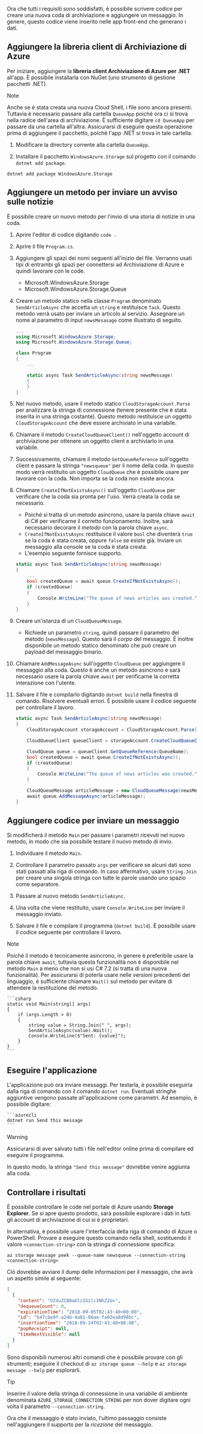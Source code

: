 Ora che tutti i requisiti sono soddisfatti, è possibile scrivere codice per creare una nuova coda di archiviazione e aggiungere un messaggio. In genere, questo codice viene inserito nelle app front-end che generano i dati.

## <a name="add-the-client-library-for-azure-storage"></a>Aggiungere la libreria client di Archiviazione di Azure

Per iniziare, aggiungere la **libreria client Archiviazione di Azure per .NET** all'app. È possibile installarla con NuGet (uno strumento di gestione pacchetti .NET). 

> [!NOTE]
> Anche se è stata creata una nuova Cloud Shell, i file sono ancora presenti. Tuttavia è necessario passare alla cartella `QueueApp` poiché ora ci si trova nella radice dell'area di archiviazione. È sufficiente digitare `cd QueueApp` per passare da una cartella all'altra. Assicurarsi di eseguire questa operazione prima di aggiungere il pacchetto, poiché l'app .NET si trova in tale cartella.

1. Modificare la directory corrente alla cartella `QueueApp`.

1. Installare il pacchetto `WindowsAzure.Storage` sul progetto con il comando `dotnet add package`.

```azurecli
dotnet add package WindowsAzure.Storage
```

## <a name="add-a-method-to-send-a-news-alert"></a>Aggiungere un metodo per inviare un avviso sulle notizie

È possibile creare un nuovo metodo per l'invio di una storia di notizie in una coda.

1. Aprire l'editor di codice digitando `code .`

1. Aprire il file `Program.cs`.

1. Aggiungere gli spazi dei nomi seguenti all'inizio del file. Verranno usati tipi di entrambi gli spazi per connettersi ad Archiviazione di Azure e quindi lavorare con le code.
    - Microsoft.WindowsAzure.Storage
    - Microsoft.WindowsAzure.Storage.Queue

1. Creare un metodo statico nella classe `Program` denominato `SendArticleAsync` che accetta un `string` e restituisce `Task`. Questo metodo verrà usato per inviare un articolo al servizio. Assegnare un nome al parametro di input `newsMesasage` come illustrato di seguito.

    ```csharp
    ...
    using Microsoft.WindowsAzure.Storage;
    using Microsoft.WindowsAzure.Storage.Queue; 
    
    class Program
    {
        ...
    
        static async Task SendArticleAsync(string newsMessage)
        {
        }
    }
    ```
    
1. Nel nuovo metodo, usare il metodo statico `CloudStorageAccount.Parse` per analizzare la stringa di connessione (tenere presente che è stata inserita in una stringa costante). Questo metodo restituisce un oggetto `CloudStorageAccount` che deve essere archiviato in una variabile.

1. Chiamare il metodo `CreateCloudQueueClient()` nell'oggetto account di archiviazione per ottenere un oggetto client e archiviarlo in una variabile.

1. Successivamente, chiamare il metodo `GetQueueReference` sull'oggetto client e passare la stringa `"newsqueue"` per il nome della coda. In questo modo verrà restituito un oggetto `CloudQueue` che è possibile usare per lavorare con la coda. Non importa se la coda non esiste ancora.

1. Chiamare `CreateIfNotExistsAsync()` sull'oggetto `CloudQueue` per verificare che la coda sia pronta per l'uso. Verrà creata la coda se necessario.
    - Poiché si tratta di un metodo asincrono, usare la parola chiave `await` di C# per verificarne il corretto funzionamento. Inoltre, sarà necessario decorare il _metodo_ con la parola chiave `async`. 
    - `CreateIfNotExistsAsync` restituisce il valore `bool` che diventerà `true` se la coda è stata creata, oppure `false` se esiste già. Inviare un messaggio alla console se la coda è stata creata.
    - L'esempio seguente fornisce supporto.

    ```csharp
    static async Task SendArticleAsync(string newsMessage)
    {
        ...
        bool createdQueue = await queue.CreateIfNotExistsAsync();
        if (createdQueue)
        {
            Console.WriteLine("The queue of news articles was created.");
        }
    }
    ```

1. Creare un'istanza di un `CloudQueueMessage`. 
    - Richiede un parametro `string`, quindi passare il parametro del metodo (`newsMessage`). Questo sarà il _corpo_ del messaggio. È inoltre disponibile un metodo statico denominato che può creare un payload del messaggio binario.
    

1. Chiamare `AddMessageAsync` sull'oggetto `CloudQueue` per aggiungere il messaggio alla coda. Questo è anche un metodo asincrono e sarà necessario usare la parola chiave `await` per verificarne la corretta interazione con l'utente.

1. Salvare il file e compilarlo digitando `dotnet build` nella finestra di comando. Risolvere eventuali errori. È possibile usare il codice seguente per controllare il lavoro.

    ```csharp
    static async Task SendArticleAsync(string newsMessage)
    {
        CloudStorageAccount storageAccount = CloudStorageAccount.Parse(ConnectionString);
    
        CloudQueueClient queueClient = storageAccount.CreateCloudQueueClient();
    
        CloudQueue queue = queueClient.GetQueueReference(QueueName);
        bool createdQueue = await queue.CreateIfNotExistsAsync();
        if (createdQueue)
        {
            Console.WriteLine("The queue of news articles was created.");
        }
    
        CloudQueueMessage articleMessage = new CloudQueueMessage(newsMessage);
        await queue.AddMessageAsync(articleMessage);
    }
    ```

## <a name="add-code-to-send-a-message"></a>Aggiungere codice per inviare un messaggio

Si modificherà il metodo `Main` per passare i parametri ricevuti nel nuovo metodo, in modo che sia possibile testare il nuovo metodo di invio.

1. Individuare il metodo `Main`.

1. Controllare il parametro passato `args` per verificare se alcuni dati sono stati passati alla riga di comando. In caso affermativo, usare `String.Join` per creare una singola stringa con tutte le parole usando uno spazio come separatore.

1. Passare al nuovo metodo `SendArticleAsync`. 

1. Una volta che viene restituito, usare `Console.WriteLine` per inviare il messaggio inviato.

1. Salvare il file e compilare il programma (`dotnet build`). È possibile usare il codice seguente per controllare il lavoro.

> [!NOTE]
> Poiché il metodo è tecnicamente asincrono, in genere è preferibile usare la parola chiave `await`, tuttavia questa funzionalità non è disponibile nel metodo `Main` a meno che non si usi C# 7.2 (si tratta di una nuova funzionalità). Per assicurarsi di poterla usare nelle versioni precedenti del linguaggio, è sufficiente chiamare `Wait()` sul metodo per evitare di attendere la restituzione del metodo.

    ```csharp
    static void Main(string[] args)
    {
        if (args.Length > 0)
        {
            string value = String.Join(" ", args);
            SendArticleAsync(value).Wait();
            Console.WriteLine($"Sent: {value}");
        }
    }
    ```

## <a name="execute-the-application"></a>Eseguire l'applicazione

L'applicazione può ora inviare messaggi. Per testarla, è possibile eseguirla dalla riga di comando con il comando `dotnet run`. Eventuali stringhe aggiuntive vengono passate all'applicazione come parametri. Ad esempio, è possibile digitare:

    ```azurecli
    dotnet run Send this message
    ```

> [!WARNING]
> Assicurarsi di aver salvato tutti i file nell'editor online prima di compilare ed eseguire il programma.

In questo modo, la stringa `"Send this message"` dovrebbe venire aggiunta alla coda.

## <a name="check-your-results"></a>Controllare i risultati

È possibile controllare le code nel portale di Azure usando **Storage Explorer**. Se si apre questo prodotto, sarà possibile esplorare i dati in tutti gli account di archiviazione di cui si è proprietari.

In alternativa, è possibile usare l'interfaccia della riga di comando di Azure o PowerShell. Provare a eseguire questo comando nella shell, sostituendo il valore `<connection-string>` con la stringa di connessione specifica:

```azurecli
az storage message peek --queue-name newsqueue --connection-string <connection-string> 
```

Ciò dovrebbe avviare il dump delle informazioni per il messaggio, che avrà un aspetto simile al seguente:

```json
[
  {
    "content": "U2VuZCB0aGlzIG1lc3NhZ2U=",
    "dequeueCount": 0,
    "expirationTime": "2018-09-05T02:43:40+00:00",
    "id": "b47cbe9f-a246-4a81-86ae-fa02ea8d98bc",
    "insertionTime": "2018-09-24T02:43:40+00:00",
    "popReceipt": null,
    "timeNextVisible": null
  }
]
```

Sono disponibili numerosi altri comandi che è possibile provare con gli strumenti; eseguire il checkout di `az storage queue --help` e `az storage message --help` per esplorarli.

> [!TIP]
> Inserire il valore della stringa di connessione in una variabile di ambiente denominata `AZURE_STORAGE_CONNECTION_STRING` per non dover digitare ogni volta il parametro `--connection-string`.

Ora che il messaggio è stato inviato, l'ultimo passaggio consiste nell'aggiungere il supporto per la _ricezione_ del messaggio.